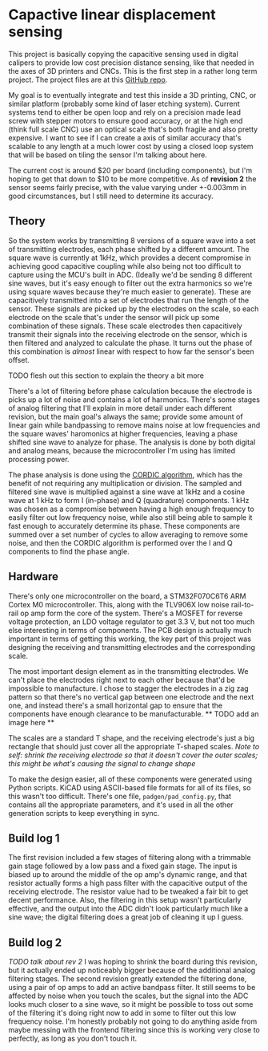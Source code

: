 # Capactive linear displacement sensing
This project is basically copying the capacitive sensing used in digital calipers to provide low cost precision distance sensing, like that needed in the axes of 3D printers and CNCs.
This is the first step in a rather long term project.
The project files are at this [GitHub repo](https://github.com/cactorium/linear-sensors).

My goal is to eventually integrate and test this inside a 3D printing, CNC, or similar platform (probably some kind of laser etching system).
Current systems tend to either be open loop and rely on a precision made lead screw with stepper motors to ensure good accuracy, or at the high end (think full scale CNC) use an optical scale that's both fragile and also pretty expensive.
I want to see if I can create a axis of similar accuracy that's scalable to any length at a much lower cost by using a closed loop system that will be based on tiling the sensor I'm talking about here.

The current cost is around $20 per board (including components), but I'm hoping to get that down to $10 to be more competitive.
As of **revision 2** the sensor seems fairly precise, with the value varying under +-0.003mm in good circumstances, but I still need to determine its accuracy.

## Theory
So the system works by transmitting 8 versions of a square wave into a set of transmitting electrodes, each phase shifted by a different amount.
The square wave is currently at 1kHz, which provides a decent compromise in achieving good capacitive coupling while also being not too difficult to capture using the MCU's built in ADC.
(Ideally we'd be sending 8 different sine waves, but it's easy enough to filter out the extra harmonics so we're using square waves because they're much easier to generate).
These are capacitively transmitted into a set of electrodes that run the length of the sensor.
These signals are picked up by the electrodes on the scale, so each electrode on the scale that's under the sensor will pick up some combination of these signals.
These scale electrodes then capacitively transmit their signals into the receiving electrode on the sensor, which is then filtered and analyzed to calculate the phase.
It turns out the phase of this combination is *almost* linear with respect to how far the sensor's been offset.

TODO flesh out this section to explain the theory a bit more

There's a lot of filtering before phase calculation because the electrode is picks up a lot of noise and contains a lot of harmonics.
There's some stages of analog filtering that I'll explain in more detail under each different revision, but the main goal's always the same; provide some amount of linear gain while bandpassing to remove mains noise at low frequencies and the square waves' haromonics at higher frequencies, leaving a phase shifted sine wave to analyze for phase.
The analysis is done by both digital and analog means, because the microcontroller I'm using has limited processing power.

The phase analysis is done using the [CORDIC algorithm](https://en.wikipedia.org/wiki/CORDIC), which has the benefit of not requiring any multiplication or division.
The sampled and filtered sine wave is multiplied against a sine wave at 1kHz and a cosine wave at 1 kHz to form I (in-phase) and Q (quadrature) components.
1 kHz was chosen as a compromise between having a high enough frequency to easily filter out low frequency noise, while also still being able to sample it fast enough to accurately determine its phase.
These components are summed over a set number of cycles to allow averaging to remove some noise, and then the CORDIC algorithm is performed over the I and Q components to find the phase angle.

## Hardware
There's only one microcontroller on the board, a STM32F070C6T6 ARM Cortex M0 microcontroller.
This, along with the TLV906X low noise rail-to-rail op amp form the core of the system.
There's a MOSFET for reverse voltage protection, an LDO voltage regulator to get 3.3 V, but not too much else interesting in terms of components.
The PCB design is actually much important in terms of getting this working, the key part of this project was designing the receiving and transmitting electrodes and the corresponding scale.

The most important design element as in the transmitting electrodes.
We can't place the electrodes right next to each other because that'd be impossible to manufacture.
I chose to stagger the electrodes in a zig zag pattern so that there's no vertical gap between one electrode and the next one, and instead there's a small horizontal gap to ensure that the components have enough clearance to be manufacturable. ** TODO add an image here **

The scales are a standard T shape, and the receiving electrode's just a big rectangle that should just cover all the appropriate T-shaped scales.
*Note to self: shrink the receiving electrode so that it doesn't cover the outer scales; this might be what's causing the signal to change shape*

To make the design easier, all of these components were generated using Python scripts.
KiCAD using ASCII-based file formats for all of its files, so this wasn't too difficult.
There's one file, `padgen/pad_config.py`, that contains all the appropriate parameters, and it's used in all the other generation scripts to keep everything in sync.

## Build log 1
The first revision included a few stages of filtering along with a trimmable gain stage followed by a low pass and a fixed gain stage.
The input is biased up to around the middle of the op amp's dynamic range, and that resistor actually forms a high pass filter with the capacitive output of the receiving electrode.
The resistor value had to be tweaked a fair bit to get decent performance.
Also, the filtering in this setup wasn't particularly effective, and the output into the ADC didn't look particularly much like a sine wave; the digital filtering does a great job of cleaning it up I guess.

## Build log 2
*TODO talk about rev 2*
I was hoping to shrink the board during this revision, but it actually ended up noticeably bigger because of the additional analog filtering stages.
The second revision greatly extended the filtering done, using a pair of op amps to add an active bandpass filter.
It still seems to be affected by noise when you touch the scales, but the signal into the ADC looks much closer to a sine wave, so it might be possible to toss out some of the filtering it's doing right now to add in some to filter out this low frequency noise.
I'm honestly probably not going to do anything aside from maybe messing with the frontend filtering since this is working very close to perfectly, as long as you don't touch it.
